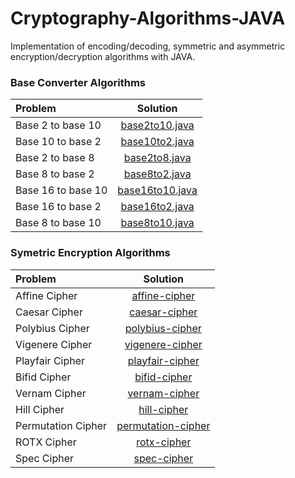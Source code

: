 # Cryptography-Algorithms-JAVA
Implementation of encoding/decoding, symmetric and asymmetric encryption/decryption algorithms with JAVA.

### Base Converter Algorithms
| Problem | Solution |
| :------------ | :----------: |
| Base 2 to base 10 | [base2to10.java](baseConverters/base2to10/base2to10.java)|
| Base 10 to base 2 | [base10to2.java](baseConverters/base10to2/base10to2.java)|
| Base 2 to base 8 | [base2to8.java](baseConverters/base2to8/base2to8.java)|
| Base 8 to base 2 | [base8to2.java](baseConverters/base8to2/base8to2.java)|
| Base 16 to base 10 | [base16to10.java](baseConverters/base16to10/base16to10.java)|
| Base 16 to base 2 | [base16to2.java](baseConverters/base16to2/base16to2.java)|
| Base 8 to base 10 | [base8to10.java](baseConverters/base8to10/base8to10.java)|

### Symetric Encryption Algorithms
| Problem | Solution |
| :------------ | :----------: |
| Affine Cipher | [affine-cipher](symetric-encryption-algorithms/Affine/)|
| Caesar Cipher | [caesar-cipher](symetric-encryption-algorithms/Caesar/)|
| Polybius Cipher | [polybius-cipher](symetric-encryption-algorithms/Polybius/)|
| Vigenere Cipher | [vigenere-cipher](symetric-encryption-algorithms/Vigenere/)|
| Playfair Cipher | [playfair-cipher](symetric-encryption-algorithms/Playfair/)|
| Bifid Cipher | [bifid-cipher](symetric-encryption-algorithms/Bifid/)|
| Vernam Cipher | [vernam-cipher](symetric-encryption-algorithms/Vernam/)|
| Hill Cipher | [hill-cipher](symetric-encryption-algorithms/Hill/)|
| Permutation Cipher | [permutation-cipher](symetric-encryption-algorithms/PermutationCipher/)|
| ROTX Cipher | [rotx-cipher](symetric-encryption-algorithms/ROTX/)|
| Spec Cipher | [spec-cipher](symetric-encryption-algorithms/SpecCipher/)|
